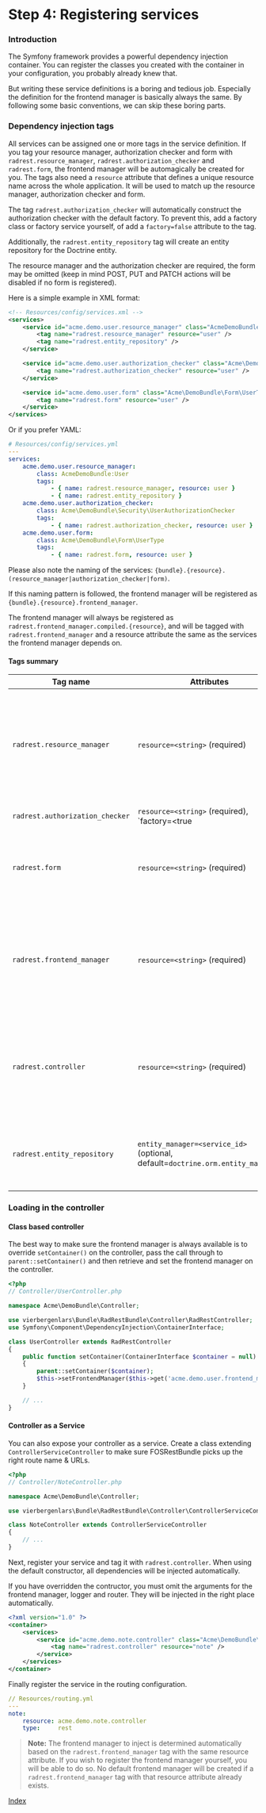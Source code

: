 Step 4: Registering services
============================

### Introduction

The Symfony framework provides a powerful dependency injection container.
You can register the classes you created with the container in your configuration, you probably already knew that.

But writing these service definitions is a boring and tedious job. Especially the definition for the frontend manager is basically always the same. By following some basic conventions, we can skip these boring parts.

### Dependency injection tags

All services can be assigned one or more tags in the service definition.
If you tag your resource manager, authorization checker and form with `radrest.resource_manager`, `radrest.authorization_checker` and `radrest.form`, the frontend manager will be automagically be created for you.
The tags also need a `resource` attribute that defines a unique resource name across the whole application. It will be used to match up the resource manager, authorization checker and form.

The tag `radrest.authorization_checker` will automatically construct the authorization checker with the default factory. To prevent this, add a factory class or factory service yourself, of add a `factory=false` attribute to the tag.

Additionally, the `radrest.entity_repository` tag will create an entity repository for the Doctrine entity.

The resource manager and the authorization checker are required, the form may be omitted (keep in mind POST, PUT and PATCH actions will be disabled if no form is registered).

Here is a simple example in XML format:

```xml
<!-- Resources/config/services.xml -->
<services>
    <service id="acme.demo.user.resource_manager" class="AcmeDemoBundle:User">
        <tag name="radrest.resource_manager" resource="user" />
        <tag name="radrest.entity_repository" />
    </service>

    <service id="acme.demo.user.authorization_checker" class="Acme\DemoBundle\Security\UserAuthorizationChecker">
        <tag name="radrest.authorization_checker" resource="user" />
    </service>

    <service id="acme.demo.user.form" class="Acme\DemoBundle\Form\UserType">
        <tag name="radrest.form" resource="user" />
    </service>
</services>
```

Or if you prefer YAML:

```yaml
# Resources/config/services.yml
---
services:
    acme.demo.user.resource_manager:
        class: AcmeDemoBundle:User
        tags:
            - { name: radrest.resource_manager, resource: user }
            - { name: radrest.entity_repository }
    acme.demo.user.authorization_checker:
        class: Acme\DemoBundle\Security\UserAuthorizationChecker
        tags:
            - { name: radrest.authorization_checker, resource: user }
    acme.demo.user.form:
        class: Acme\DemoBundle\Form\UserType
        tags:
            - { name: radrest.form, resource: user }
```

Please also note the naming of the services: `{bundle}.{resource}.(resource_manager|authorization_checker|form)`.

If this naming pattern is followed, the frontend manager will be registered as `{bundle}.{resource}.frontend_manager`.

The frontend manager will always be registered as `radrest.frontend_manager.compiled.{resource}`, and will be tagged with `radrest.frontend_manager` and a resource attribute the same as the services the frontend manager depends on.

#### Tags summary

| Tag name                        | Attributes                                                                        | Description                                                                                                                                                                                                                                  |
| ------------------------------- | --------------------------------------------------------------------------------- | -------------------------------------------------------------------------------------------------------------------------------------------------------------------------------------------------------------------------------------------- |
| `radrest.resource_manager`      | `resource=<string>` (required)                                                    | Defines a resource manager for the resource set in the resource attribute. Tag is required to be present for each resource.                                                                                                                  |
| `radrest.authorization_checker` | `resource=<string>` (required), `factory=<true|false>` (optional, default=`true`) | Defines an authorization checker for the resource set in the resource attribute. A factory that injects the required services is automatically set for the service, unless `factory=false`. Tag is required to be present for each resource. |
| `radrest.form`                  | `resource=<string>` (required)                                                    | Defines a form for the resource set in the resource attribute. Tag is optional.                                                                                                                                                              |
| `radrest.frontend_manager`      | `resource=<string>` (required)                                                    | Defines a frontend manager for the resource set in the resource attribute. Service and tag will be automatically generated.                                                                                                                  |
| `radrest.controller`            | `resource=<string>` (required)                                                    | Defines a controller as a service, and automatically injects the frontend manager for that resource, the router and a logger.                                                                                                                |
| `radrest.entity_repository`     | `entity_manager=<service_id>` (optional, default=`doctrine.orm.entity_manager`)   | Sets up the service as an entity repository for the entity given in the class.                                                                                                                                                               |

### Loading in the controller

#### Class based controller

The best way to make sure the frontend manager is always available is to override `setContainer()` on the controller, pass the call through to `parent::setContainer()` and then retrieve and set the frontend manager on the controller.

```php
<?php
// Controller/UserController.php

namespace Acme\DemoBundle\Controller;

use vierbergenlars\Bundle\RadRestBundle\Controller\RadRestController;
use Symfony\Component\DependencyInjection\ContainerInterface;

class UserController extends RadRestController
{
    public function setContainer(ContainerInterface $container = null)
    {
        parent::setContainer($container);
        $this->setFrontendManager($this->get('acme.demo.user.frontend_manager'));
    }

    // ...
}
```
#### Controller as a Service

You can also expose your controller as a service.
Create a class extending `ControllerServiceController` to make sure FOSRestBundle picks up the right route name & URLs.

```php
<?php
// Controller/NoteController.php

namespace Acme\DemoBundle\Controller;

use vierbergenlars\Bundle\RadRestBundle\Controller\ControllerServiceController;

class NoteController extends ControllerServiceController
{
    // ...
}
```

Next, register your service and tag it with `radrest.controller`.
When using the default constructor, all dependencies will be injected automatically.

If you have overridden the contructor, you must omit the arguments for the frontend manager, logger and router.
They will be injected in the right place automatically.

```xml
<?xml version="1.0" ?>
<container>
    <services>
        <service id="acme.demo.note.controller" class="Acme\DemoBundle\Controller\NoteController">
            <tag name="radrest.controller" resource="note" />
        </service>
    </services>
</container>
```

Finally register the service in the routing configuration.

```yaml
// Resources/routing.yml
---
note:
    resource: acme.demo.note.controller
    type:     rest
```

> **Note:** The frontend manager to inject is determined automatically based on the `radrest.frontend_manager` tag with the same resource attribute.
> If you wish to register the frontend manager yourself, you will be able to do so.
> No default frontend manager will be created if a `radrest.frontend_manager` tag with that resource attribute already exists.

[Index](index.md)
